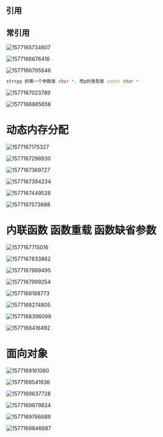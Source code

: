 



## 引用



## 常引用



![1577165734607](assets/1577165734607.png)





![1577166676416](assets/1577166676416.png)



![1577166795646](assets/1577166795646.png)

``` c++
strcpy 的第一个参数是 char *. 而p的类型是 const char *
```



![1577167023789](assets/1577167023789.png)





![1577166885658](assets/1577166885658.png)







# 动态内存分配

![1577167175327](assets/1577167175327.png)



![1577167298930](assets/1577167298930.png)

![1577167369727](assets/1577167369727.png)

![1577167394234](assets/1577167394234.png)





![1577167449528](assets/1577167449528.png)



![1577167573688](assets/1577167573688.png)



# 内联函数 函数重载 函数缺省参数

![1577167715016](assets/1577167715016.png)



![1577167833862](assets/1577167833862.png)

![1577167989495](assets/1577167989495.png)



![1577167999254](assets/1577167999254.png)



![1577168188773](assets/1577168188773.png)







![1577168274805](assets/1577168274805.png)



![1577168396099](assets/1577168396099.png)



![1577168416492](assets/1577168416492.png)





# 面向对象

![1577169161060](assets/1577169161060.png)





![1577169541936](assets/1577169541936.png)



![1577169637728](assets/1577169637728.png)





![1577169679824](assets/1577169679824.png)



![1577169766689](assets/1577169766689.png)



![1577169846687](assets/1577169846687.png)



















